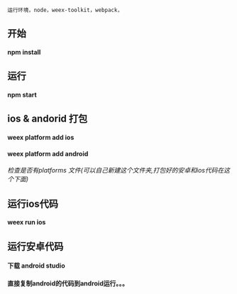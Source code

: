 `运行环境，node，weex-toolkit，webpack，`
## 开始  
#### npm install  
## 运行   
#### npm start  
## ios & andorid 打包
#### weex platform  add ios  
#### weex platform  add android  
*检查是否有platforms 文件(可以自己新建这个文件夹,打包好的安卓和ios代码在这个下面)*  
## 运行ios代码  
#### weex run ios  
## 运行安卓代码  
#### 下载 android studio
#### 直接复制android的代码到android运行。。。
